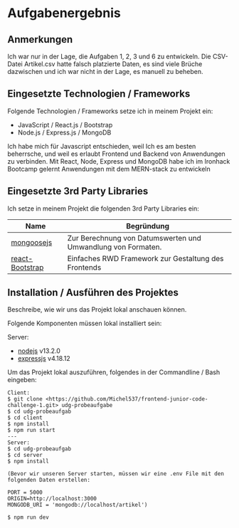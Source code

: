 # Aufgabenergebnis


## Anmerkungen

Ich war nur in der Lage, die Aufgaben 1, 2, 3 und 6 zu entwickeln. Die CSV-Datei Artikel.csv hatte falsch platzierte Daten, es sind viele Brüche dazwischen und ich war nicht in der Lage, es manuell zu beheben.

## Eingesetzte Technologien / Frameworks

Folgende Technologien / Frameworks setze ich in meinem Projekt ein:

- JavaScript / React.js / Bootstrap
- Node.js / Express.js / MongoDB


Ich habe mich für Javascript entschieden, weil Ich es am besten beherrsche, und weil es erlaubt Frontend und Backend von Anwendungen zu verbinden. Mit React, Node, Express und MongoDB habe ich im Ironhack Bootcamp gelernt Anwendungen mit dem MERN-stack zu entwickeln

## Eingesetzte 3rd Party Libraries

Ich setze in meinem Projekt die folgenden 3rd Party Libraries ein: 

Name | Begründung
--- | ---
[mongoosejs](https://mongoosejs.com/) | Zur Berechnung von Datumswerten und Umwandlung von Formaten.
[react-Bootstrap](https://react-bootstrap.github.io/) | Einfaches RWD Framework zur Gestaltung des Frontends

## Installation / Ausführen des Projektes

Beschreibe, wie wir uns das Projekt lokal anschauen können.


Folgende Komponenten müssen lokal installiert sein:

Server:
- [nodejs](https://nodejs.org/en/) v13.2.0
- [expressjs](https://expressjs.com/) v4.18.12

Um das Projekt lokal auszuführen, folgendes in der Commandline / Bash eingeben:

```console
Client:
$ git clone <https://github.com/Michel537/frontend-junior-code-challenge-1.git> udg-probeaufgabe
$ cd udg-probeaufgab
$ cd client
$ npm install
$ npm run start
---
Server:
$ cd udg-probeaufgab
$ cd server
$ npm install

(Bevor wir unseren Server starten, müssen wir eine .env File mit den folgenden Daten erstellen:

PORT = 5000
ORIGIN=http://localhost:3000
MONGODB_URI = 'mongodb://localhost/artikel')

$ npm run dev




